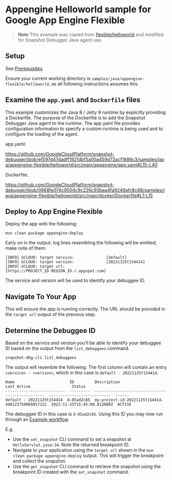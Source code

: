 # Appengine Helloworld sample for Google App Engine Flexible

> **Note**
> This example was copied from
> [flexible/helloworld](https://github.com/GoogleCloudPlatform/java-docs-samples/tree/main/flexible/helloworld)
> and modified for Snapshot Debugger Java agent use.

## Setup

See [Prerequisites](../README.md#Prerequisites).

Ensure your current working directory is
`samples/java/appengine-flexible/helloworld`, as all following instructions
assumes this.

## Examine the `app.yaml` and `Dockerfile` files

This example customizes the Java 8 / Jetty 9 runtime by explicitly providing a
Dockerfile. The purpose of the Dockerfile is to add the Snapshot Debugger Java
agent to the runtime. The app.yaml file provides configuration information to
specify a custom runtime is being used and to configure the loading of the
agent.

app.yaml:

https://github.com/GoogleCloudPlatform/snapshot-debugger/blob/ef597d47dadff1921dbf5a00a459d72acf1886c3/samples/java/appengine-flexible/helloworld/src/main/appengine/app.yaml#L15-L40

Dockerfile:

https://github.com/GoogleCloudPlatform/snapshot-debugger/blob/0868fe074c9504c9c226c93baa4fa9249afc8c68/samples/java/appengine-flexible/helloworld/src/main/docker/Dockerfile#L1-L15

## Deploy to App Engine Flexible

Deploy the app with the following:

```
mvn clean package appengine:deploy
```

Early on in the output, log lines resembling the following will be emitted, make
note of them:

```
[INFO] GCLOUD: target service:              [default]
[INFO] GCLOUD: target version:              [20221125t154414]
[INFO] GCLOUD: target url:                  [https://PROJECT_ID.REGION_ID.r.appspot.com]
```

The service and version will be used to identify your debuggee ID.

## Navigate To Your App

This will ensure the app is running correctly. The URL should be provided in the
`target url` output of the previous step.

## Determine the Debuggee ID

Based on the service and version you'll be able to identify your debuggee ID
based on the output from the `list_debuggees` command.

```
snapshot-dbg-cli list_debuggees
```

The output will resemble the following. The first column will contain an entry
`<service> - <version>`, which in this case is `default - 20221125t154414`.

```
Name                        ID         Description                                       Last Active                  Status
--------------------------  ---------  ------------------------------------------------  ---------------------------  ------
default - 20221125t154414  d-85ad2c65  my-project-id-20221125t154414-448123750866017122  2022-11-25T15:45:00.812000Z  ACTIVE
```

The debuggee ID in this case is  `d-85ad2c65`. Using this ID you may now run
through an [Example workflow](../../../../README.md#example-workflow).

E.g.
*    Use the `set_snapshot` CLI command to set a snapshot at
     `HelloServlet.java:34`. Note the returned breakpoint ID.
*    Navigate to your application using the `target url` shown in the `mvn clean
     package appengine:deploy` output. This will trigger the breakpoint and
     collect the snapshot.
*    Use the `get_snapshot` CLI command to retrieve the snapshot using the
     breakpoint ID created with the `set_snapshot` command.
